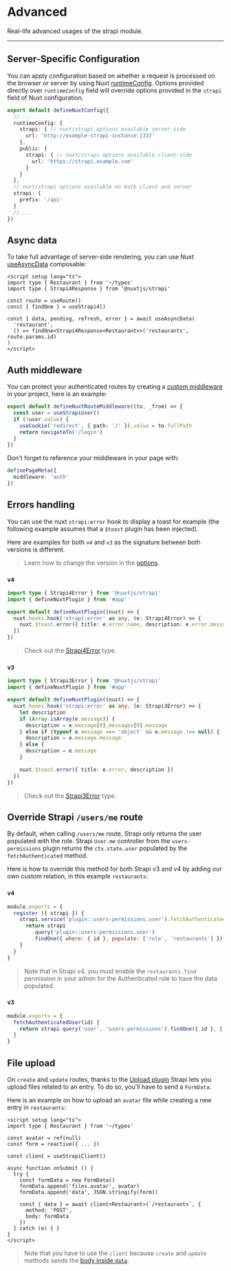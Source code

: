 # Advanced

Real-life advanced usages of the strapi module.

---

## Server-Specific Configuration

You can apply configuration based on whether a request is processed on the browser or server by using Nuxt [runtimeConfig](https://v3.nuxtjs.org/guide/features/runtime-config). Options provided directly over `runtimeConfig` field will override options provided in the `strapi` field of Nuxt configuration.

```ts
export default defineNuxtConfig({
  // ...
  runtimeConfig: {
    strapi: { // nuxt/strapi options available server-side
      url: 'http://example-strapi-instance:1337'
    },
    public: {
      strapi: { // nuxt/strapi options available client-side
        url: 'https://strapi.example.com'
      }
    }
  },
  // nuxt/strapi options available on both client and server
  strapi: {
    prefix: '/api'
  }
  // ...
})
```

## Async data

To take full advantage of server-side rendering, you can use Nuxt [useAsyncData](https://v3.nuxtjs.org/docs/usage/data-fetching#useasyncdata) composable:

```vue
<script setup lang="ts">
import type { Restaurant } from '~/types'
import type { Strapi4Response } from '@nuxtjs/strapi'

const route = useRoute()
const { findOne } = useStrapi4()

const { data, pending, refresh, error } = await useAsyncData(
  'restaurant',
  () => findOne<Strapi4Response<Restaurant>>('restaurants', route.params.id)
)
</script>
```

## Auth middleware

You can protect your authenticated routes by creating a [custom middleware](https://v3.nuxtjs.org/docs/directory-structure/middleware/) in your project, here is an example:

```ts [middleware/auth.ts]
export default defineNuxtRouteMiddleware((to, _from) => {
  const user = useStrapiUser()
  if (!user.value) {
    useCookie('redirect', { path: '/' }).value = to.fullPath
    return navigateTo('/login')
  }
})
```

Don't forget to reference your middleware in your page with:

```ts [pages/my-page.vue]
definePageMeta({
  middleware: 'auth'
})
```

## Errors handling

You can use the nuxt `strapi:error` hook to display a toast for example (the following example assumes that a `$toast` plugin has been injected).

Here are examples for both `v4` and `v3` as the signature between both versions is different.

> Learn how to change the version in the [options](/setup#options).

### `v4`

```ts [plugins/strapi.client.ts]
import type { Strapi4Error } from '@nuxtjs/strapi'
import { defineNuxtPlugin } from '#app'

export default defineNuxtPlugin((nuxt) => {
  nuxt.hooks.hook('strapi:error' as any, (e: Strapi4Error) => {
    nuxt.$toast.error({ title: e.error.name, description: e.error.message })
  })
})
```

> Check out the [Strapi4Error](https://github.com/nuxt-community/strapi-module/blob/dev/src/runtime/types/v4.d.ts#L3) type.

### `v3`

```ts [plugins/strapi.client.ts]
import type { Strapi3Error } from '@nuxtjs/strapi'
import { defineNuxtPlugin } from '#app'

export default defineNuxtPlugin((nuxt) => {
  nuxt.hooks.hook('strapi:error' as any, (e: Strapi3Error) => {
    let description
    if (Array.isArray(e.message)) {
      description = e.message[0].messages[0].message
    } else if (typeof e.message === 'object' && e.message !== null) {
      description = e.message.message
    } else {
      description = e.message
    }

    nuxt.$toast.error({ title: e.error, description })
  })
})
```

> Check out the [Strapi3Error](https://github.com/nuxt-community/strapi-module/blob/dev/src/runtime/types/v3.d.ts#L3) type.

## Override Strapi `/users/me` route

By default, when calling `/users/me` route, Strapi only returns the user populated with the role. Strapi `User.me` controller from the `users-permissions` plugin returns the `ctx.state.user` populated by the `fetchAuthenticated` method.

Here is how to override this method for both Strapi v3 and v4 by adding our own custom relation, in this example `restaurants`:

### `v4`

```js [src/index.js]
module.exports = {
  register ({ strapi }) {
    strapi.service('plugin::users-permissions.user').fetchAuthenticatedUser = (id) => {
      return strapi
        .query('plugin::users-permissions.user')
        .findOne({ where: { id }, populate: ['role', 'restaurants'] })
    }
  }
}
```

> Note that in Strapi v4, you must enable the `restaurants.find` permission in your admin for the Authenticated role to have the data populated.

### `v3`

```js [extensions/users-permissions/services/User.js]
module.exports = {
  fetchAuthenticatedUser(id) {
    return strapi.query('user', 'users-permissions').findOne({ id }, ['role', 'restaurants'])
  }
}
```

## File upload

On `create` and `update` routes, thanks to the [Upload plugin](https://docs.strapi.io/developer-docs/latest/plugins/upload.html#upload-files-related-to-an-entry) Strapi lets you upload files related to an entry. To do so, you'll have to send a `FormData`.

Here is an example on how to upload an `avatar` file while creating a new entry in `restaurants`:

```vue
<script setup lang="ts">
import type { Restaurant } from '~/types'

const avatar = ref(null)
const form = reactive({ ... })

const client = useStrapiClient()

async function onSubmit () {
  try {
    const formData = new FormData()
    formData.append('files.avatar', avatar)
    formData.append('data', JSON.stringify(form))

    const { data } = await client<Restaurant>(`/restaurants`, {
      method: 'POST',
      body: formData
    })
  } catch (e) { }
}
</script>
```

> Note that you have to use the `client` because `create` and `update` methods sends the [body inside `data`](https://github.com/nuxt-community/strapi-module/blob/dev/src/runtime/composables/useStrapi4.ts#L64).
